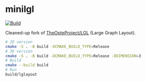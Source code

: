 # minilgl

[![Build](https://github.com/dioptra-io/minilgl/actions/workflows/build.yml/badge.svg)](https://github.com/dioptra-io/minilgl/actions/workflows/build.yml)

Cleaned-up fork of [TheOpteProject/LGL](https://github.com/TheOpteProject/LGL) (Large Graph Layout).

```bash
# 2D version
cmake -S . -B build -DCMAKE_BUILD_TYPE=Release
# 3D version
cmake -S . -B build -DCMAKE_BUILD_TYPE=Release -DDIMENSION=3
# Build
cmake --build build
# Run
build/lglayout
```
